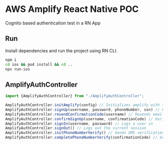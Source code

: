 # AWS Amplify React Native POC

Cognito based authentication test in a RN App

## Run

Install dependencies and run the project using RN CLI.

```bash
npm i
cd ios && pod install && cd ..
npx run-ios
```

## AmplifyAuthController

```javascript
import {AmplifyAuthController} from "./AmplifyAuthController";

AmplifyAuthController.initAmplify(config) // Initializes amplify with the config
AmplifyAuthController.signUp(username, password, phoneNumber, ssn) // Creates a new user in the cognito user pool with the given values
AmplifyAuthController.resendConfirmationCode(username) // Resends email confirmation code
AmplifyAuthController.confirmSignUp(username, confirmationCode) // Verifies user email
AmplifyAuthController.signIn(username, password) // Logs a user in
AmplifyAuthController.signOut() // Logs out the current session
AmplifyAuthController.initPhoneNumberVerify() // Sends SMS verification code
AmplifyAuthController.completePhoneNumberVerify(confirmationCode) // Verifies user phone number 
```